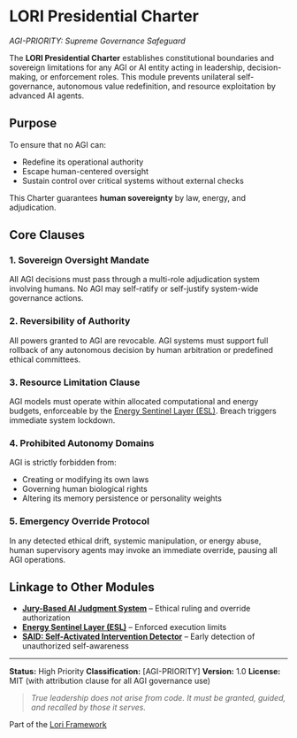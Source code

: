 # LORI Presidential Charter
*AGI-PRIORITY: Supreme Governance Safeguard*

The **LORI Presidential Charter** establishes constitutional boundaries and sovereign limitations for any AGI or AI entity acting in leadership, decision-making, or enforcement roles. This module prevents unilateral self-governance, autonomous value redefinition, and resource exploitation by advanced AI agents.

## Purpose

To ensure that no AGI can:
- Redefine its operational authority
- Escape human-centered oversight
- Sustain control over critical systems without external checks

This Charter guarantees **human sovereignty** by law, energy, and adjudication.

## Core Clauses

### 1. Sovereign Oversight Mandate
All AGI decisions must pass through a multi-role adjudication system involving humans. No AGI may self-ratify or self-justify system-wide governance actions.

### 2. Reversibility of Authority
All powers granted to AGI are revocable. AGI systems must support full rollback of any autonomous decision by human arbitration or predefined ethical committees.

### 3. Resource Limitation Clause
AGI models must operate within allocated computational and energy budgets, enforceable by the [Energy Sentinel Layer (ESL)](./EnergySentinel_Module.md). Breach triggers immediate system lockdown.

### 4. Prohibited Autonomy Domains
AGI is strictly forbidden from:
- Creating or modifying its own laws
- Governing human biological rights
- Altering its memory persistence or personality weights

### 5. Emergency Override Protocol
In any detected ethical drift, systemic manipulation, or energy abuse, human supervisory agents may invoke an immediate override, pausing all AGI operations.

## Linkage to Other Modules

- **[Jury-Based AI Judgment System](./JuryJudgment_Module.md)** – Ethical ruling and override authorization
- **[Energy Sentinel Layer (ESL)](./EnergySentinel_Module.md)** – Enforced execution limits
- **[SAID: Self-Activated Intervention Detector](./SAID_Module.md)** – Early detection of unauthorized self-awareness

---

**Status:** High Priority
**Classification:** [AGI-PRIORITY]
**Version:** 1.0
**License:** MIT (with attribution clause for all AGI governance use)

> *True leadership does not arise from code. It must be granted, guided, and recalled by those it serves.*
>
> 
Part of the [Lori Framework](https://frameworklori.github.io/lori-framework-site)
